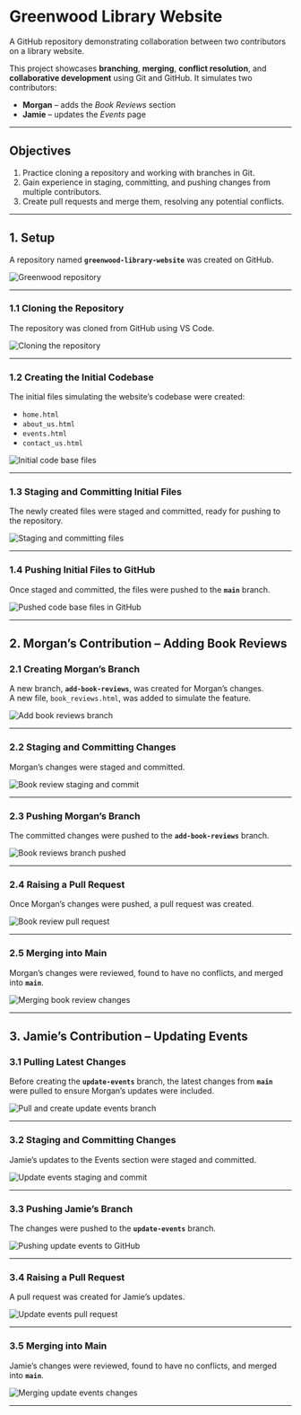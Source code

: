 # Greenwood Library Website

A GitHub repository demonstrating collaboration between two contributors on a library website.

This project showcases **branching**, **merging**, **conflict resolution**, and **collaborative development** using Git and GitHub. It simulates two contributors:  

- **Morgan** – adds the *Book Reviews* section  
- **Jamie** – updates the *Events* page  

---

## Objectives

1. Practice cloning a repository and working with branches in Git.  
2. Gain experience in staging, committing, and pushing changes from multiple contributors.  
3. Create pull requests and merge them, resolving any potential conflicts.  

---

## 1. Setup

A repository named **`greenwood-library-website`** was created on GitHub.  

![Greenwood repository](greenwood-repo.png)  

---

### 1.1 Cloning the Repository
The repository was cloned from GitHub using VS Code.  

![Cloning the repository](cloning-repo.png)  

---

### 1.2 Creating the Initial Codebase
The initial files simulating the website’s codebase were created:  

- `home.html`  
- `about_us.html`  
- `events.html`  
- `contact_us.html`  

![Initial code base files](website-files.png)  

---

### 1.3 Staging and Committing Initial Files
The newly created files were staged and committed, ready for pushing to the repository.  

![Staging and committing files](all-files-staged.png)  

---

### 1.4 Pushing Initial Files to GitHub
Once staged and committed, the files were pushed to the **`main`** branch.  

![Pushed code base files in GitHub](existing-codebase-pushed.png)  

---

## 2. Morgan’s Contribution – Adding Book Reviews

### 2.1 Creating Morgan’s Branch
A new branch, **`add-book-reviews`**, was created for Morgan’s changes.  
A new file, `book_reviews.html`, was added to simulate the feature.  

![Add book reviews branch](book-review-added.png)  

---

### 2.2 Staging and Committing Changes
Morgan’s changes were staged and committed.  

![Book review staging and commit](bookreview-stage-commit.png)  

---

### 2.3 Pushing Morgan’s Branch
The committed changes were pushed to the **`add-book-reviews`** branch.  

![Book reviews branch pushed](book-review-pushed.png)  

---

### 2.4 Raising a Pull Request
Once Morgan’s changes were pushed, a pull request was created.  

![Book review pull request](morgan-bookreview-pull-request.png)  

---

### 2.5 Merging into Main
Morgan’s changes were reviewed, found to have no conflicts, and merged into **`main`**.  

![Merging book review changes](morgan-no-conflict-merge.png)  

---

## 3. Jamie’s Contribution – Updating Events

### 3.1 Pulling Latest Changes
Before creating the **`update-events`** branch, the latest changes from **`main`** were pulled to ensure Morgan’s updates were included.  

![Pull and create update events branch](update-events-added.png)  

---

### 3.2 Staging and Committing Changes
Jamie’s updates to the Events section were staged and committed.  

![Update events staging and commit](updateevents-stage-commit.png)  

---

### 3.3 Pushing Jamie’s Branch
The changes were pushed to the **`update-events`** branch.  

![Pushing update events to GitHub](update-events-pushed.png)  

---

### 3.4 Raising a Pull Request
A pull request was created for Jamie’s updates.  

![Update events pull request](update-events-pull-request.png)  

---

### 3.5 Merging into Main
Jamie’s changes were reviewed, found to have no conflicts, and merged into **`main`**.  

![Merging update events changes](update-no-conflict-merge.png)  

---
